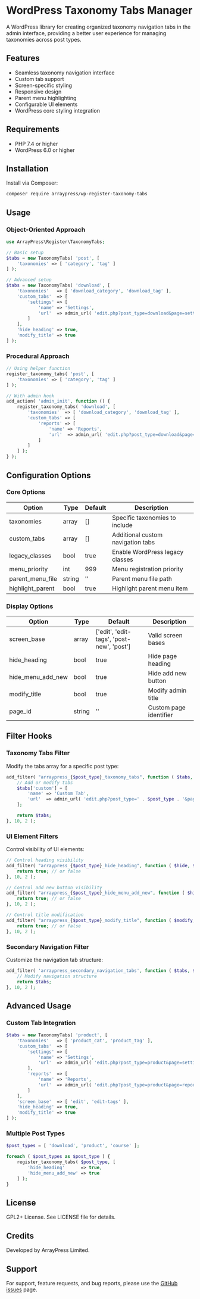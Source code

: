 # WordPress Taxonomy Tabs Manager

A WordPress library for creating organized taxonomy navigation tabs in the admin interface, providing a better user experience for managing taxonomies across post types.

## Features

- Seamless taxonomy navigation interface
- Custom tab support
- Screen-specific styling
- Responsive design
- Parent menu highlighting
- Configurable UI elements
- WordPress core styling integration

## Requirements

- PHP 7.4 or higher
- WordPress 6.0 or higher

## Installation

Install via Composer:

```bash
composer require arraypress/wp-register-taxonomy-tabs
```

## Usage

### Object-Oriented Approach

```php
use ArrayPress\Register\TaxonomyTabs;

// Basic setup
$tabs = new TaxonomyTabs( 'post', [
	'taxonomies' => [ 'category', 'tag' ]
] );

// Advanced setup
$tabs = new TaxonomyTabs( 'download', [
	'taxonomies'   => [ 'download_category', 'download_tag' ],
	'custom_tabs'  => [
		'settings' => [
			'name' => 'Settings',
			'url'  => admin_url( 'edit.php?post_type=download&page=settings' )
		]
	],
	'hide_heading' => true,
	'modify_title' => true
] );
```

### Procedural Approach

```php
// Using helper function
register_taxonomy_tabs( 'post', [
	'taxonomies' => [ 'category', 'tag' ]
] );

// With admin hook
add_action( 'admin_init', function () {
	register_taxonomy_tabs( 'download', [
		'taxonomies'  => [ 'download_category', 'download_tag' ],
		'custom_tabs' => [
			'reports' => [
				'name' => 'Reports',
				'url'  => admin_url( 'edit.php?post_type=download&page=reports' )
			]
		]
	] );
} );
```

## Configuration Options

### Core Options

| Option | Type | Default | Description |
|--------|------|---------|-------------|
| taxonomies | array | [] | Specific taxonomies to include |
| custom_tabs | array | [] | Additional custom navigation tabs |
| legacy_classes | bool | true | Enable WordPress legacy classes |
| menu_priority | int | 999 | Menu registration priority |
| parent_menu_file | string | '' | Parent menu file path |
| highlight_parent | bool | true | Highlight parent menu item |

### Display Options

| Option | Type | Default | Description |
|--------|------|---------|-------------|
| screen_base | array | ['edit', 'edit-tags', 'post-new', 'post'] | Valid screen bases |
| hide_heading | bool | true | Hide page heading |
| hide_menu_add_new | bool | true | Hide add new button |
| modify_title | bool | true | Modify admin title |
| page_id | string | '' | Custom page identifier |

## Filter Hooks

### Taxonomy Tabs Filter

Modify the tabs array for a specific post type:

```php
add_filter( "arraypress_{$post_type}_taxonomy_tabs", function ( $tabs, $post_type ) {
	// Add or modify tabs
	$tabs['custom'] = [
		'name' => 'Custom Tab',
		'url'  => admin_url( 'edit.php?post_type=' . $post_type . '&page=custom' )
	];

	return $tabs;
}, 10, 2 );
```

### UI Element Filters

Control visibility of UI elements:

```php
// Control heading visibility
add_filter( "arraypress_{$post_type}_hide_heading", function ( $hide, $post_type ) {
	return true; // or false
}, 10, 2 );

// Control add new button visibility
add_filter( "arraypress_{$post_type}_hide_menu_add_new", function ( $hide, $post_type ) {
	return true; // or false
}, 10, 2 );

// Control title modification
add_filter( "arraypress_{$post_type}_modify_title", function ( $modify, $post_type ) {
	return true; // or false
}, 10, 2 );
```

### Secondary Navigation Filter

Customize the navigation tab structure:

```php
add_filter( 'arraypress_secondary_navigation_tabs', function ( $tabs, $page_id ) {
	// Modify navigation structure
	return $tabs;
}, 10, 2 );
```

## Advanced Usage

### Custom Tab Integration

```php
$tabs = new TaxonomyTabs( 'product', [
	'taxonomies'   => [ 'product_cat', 'product_tag' ],
	'custom_tabs'  => [
		'settings' => [
			'name' => 'Settings',
			'url'  => admin_url( 'edit.php?post_type=product&page=settings' )
		],
		'reports'  => [
			'name' => 'Reports',
			'url'  => admin_url( 'edit.php?post_type=product&page=reports' )
		]
	],
	'screen_base'  => [ 'edit', 'edit-tags' ],
	'hide_heading' => true,
	'modify_title' => true
] );
```

### Multiple Post Types

```php
$post_types = [ 'download', 'product', 'course' ];

foreach ( $post_types as $post_type ) {
	register_taxonomy_tabs( $post_type, [
		'hide_heading'      => true,
		'hide_menu_add_new' => true
	] );
}
```

## License

GPL2+ License. See LICENSE file for details.

## Credits

Developed by ArrayPress Limited.

## Support

For support, feature requests, and bug reports, please use the [GitHub issues](https://github.com/arraypress/wp-taxonomy-tabs/issues) page.